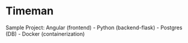 # Timeman
Sample Project: Angular (frontend) - Python (backend-flask) - Postgres (DB) - Docker (containerization)
